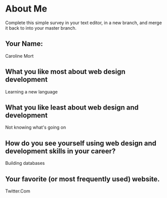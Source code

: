 # About Me
Complete this simple survey in your text editor, in a new branch, and merge it back to into your master branch.

## Your Name:

Caroline Mort

## What you like most about web design development

Learning a new language

## What you like least about web design and development

Not knowing what's going on

## How do you see yourself using web design and development skills in your career?

Building databases

## Your favorite (or most frequently used) website.

Twitter.Com

